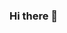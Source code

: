 ### Hi there 👋

<!--
**deshrit/deshrit** is a ✨ _special_ ✨ repository because its `README.md` (this file) appears on your GitHub profile.

Here are some ideas to get you started:

- 🔭 I’m currently working on different backend engineering and ML & AI projects.
- 🌱 I’m currently learning some little amount of frontend.
- 👯 I’m looking to collaborate on fullstack applications, ML & AI models and robotics projects.
- 🤔 I’m looking for help with ...
- 💬 Ask me about backend engineering, ML & AI and robotics applications and designs
- 📫 How to reach me: deshritbaral@gmail.com
- 😄 Pronouns: ...
- ⚡ Fun fact: ...
-->
